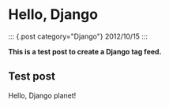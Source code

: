 # Hello, Django

::: {.post category="Django"}
2012/10/15
:::

**This is a test post to create a Django tag feed.**

## Test post

Hello, Django planet!
